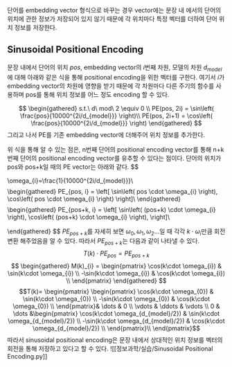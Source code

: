 단어를 embedding vector 형식으로 바꾸는 경우 vector에는 문장 내 에서의 단어의 위치에 관한 정보가 저장되어 있지 않기 때문에  각 위치마다 특정 벡터를 더하여 단어 위치 정보를 저장한다.
## Sinusoidal Positional Encoding
문장 내에서 단어의 위치 $pos$, embedding vector의 $i$번째 차원, 모델의 차원 $d_{model}$에 대해 아래와 같은 식을 통해 positional encoding을 위한 벡터를 구한다. 여기서  $i$가 embedding vector의 차원에 영향을 받기 때문에 각 차원마다 다른 주기의 함수를 사용하며 pos를 통해 위치 정보를 어느 정도 encoding 할 수 있다.

$$
\begin{gathered}
s.t.\  d\ mod\ 2 \equiv 0 \\
PE(pos, 2i) = \sin\left( \frac{pos}{10000^{2i/d_{model}}} \right)\\
PE(pos, 2i+1) = \cos\left( \frac{pos}{10000^{2i/d_{model}}} \right)
\end{gathered}
$$
그리고 나서 PE를 기존 embedding vector에 더해주어 위치 정보를 추가한다.

위 식을 통해 알 수 있는 점은, n번째 단어의 positional encoding vector를 통해 n+k번째 단어의 positional encoding vector를 유추할 수 있다는 점이다. 단어의 위치가 pos와 pos+k일 때의 PE vector는 아래와 같다.
$$

\omega_{i}=\frac{1}{10000^{2i/d_{model}}}\\
$$
$$
\begin{gathered}
PE_{pos, i} = \left[
\sin\left( pos \cdot \omega_{i} \right),
\cos\left( pos \cdot \omega_{i} \right)
\right]\\
\end{gathered}
$$
$$\begin{gathered}
PE_{pos+k, i} = \left[
\sin\left( (pos+k) \cdot \omega_{i} \right),
\cos\left( (pos+k) \cdot \omega_{i} \right),
\right]\\

\end{gathered}
$$
$PE_{pos+k}$를 자세히 보면 $\omega_{0}, \omega_{1}, \omega_{2} \dots$일 때 각각 $k\cdot \omega_{i}$만큼 회전 변환 해주었음을 알 수 있다. 따라서 $PE_{pos+k}$는 다음과 같이 나타낼 수 있다.
$$T(k)\cdot PE_{pos}=PE_{pos+k}$$
$$
\begin{gathered}
M(k)_{i} = \begin{pmatrix}
\cos(k\cdot \omega_{i}) & \sin(k\cdot \omega_{i}) \\
-\sin(k\cdot \omega_{i}) & \cos(k\cdot \omega_{i})   \\
\end{pmatrix}
\end{gathered}
$$
$$T(k)=
\begin{pmatrix}
\begin{pmatrix}
\cos(k\cdot \omega_{0}) & \sin(k\cdot \omega_{0}) \\
-\sin(k\cdot \omega_{0}) & \cos(k\cdot \omega_{0})   \\
\end{pmatrix}& \dots & 0 \\
\vdots & \ddots & \vdots  \\
0 & \dots &\begin{pmatrix}
\cos(k\cdot \omega_{d_{model}/2}) & \sin(k\cdot \omega_{d_{model}/2}) \\
-\sin(k\cdot \omega_{d_{model}/2}) & \cos(k\cdot \omega_{d_{model}/2})   \\
\end{pmatrix}\\
\end{pmatrix}$$
따라서 sinusoidal positional encoding은 문장 내에서 상대적인 위치 정보를 벡터의 회전을 통해 저장하고 있다고 할 수 있다.
![[정보과학/실습/Sinusoidal Positional Encoding.py]]